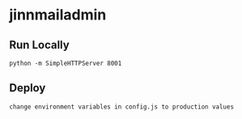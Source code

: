 # jinnmailadmin

## Run Locally 
```
python -m SimpleHTTPServer 8001
```

## Deploy
```
change environment variables in config.js to production values
```